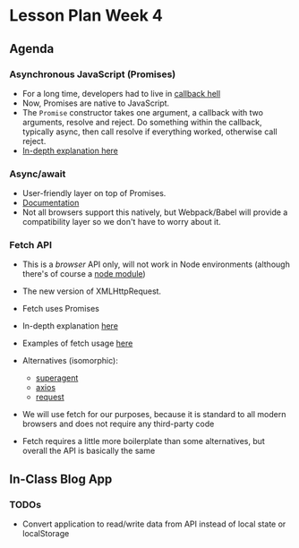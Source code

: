 # Lesson Plan Week 4

## Agenda

### Asynchronous JavaScript (Promises)

- For a long time, developers had to live in [callback hell](http://callbackhell.com/)
- Now, Promises are native to JavaScript.
- The `Promise` constructor takes one argument, a callback with two arguments, resolve and reject. Do something within the callback, typically async, then call resolve if everything worked, otherwise call reject.
- [In-depth explanation here](https://developers.google.com/web/fundamentals/primers/promises)


### Async/await 
- User-friendly layer on top of Promises.
- [Documentation](https://javascript.info/async-await)
- Not all browsers support this natively, but Webpack/Babel will provide a compatibility layer so we don't have to worry about it.

### Fetch API

- This is a _browser_ API only, will not work in Node environments (although there's of course a [node module](https://www.npmjs.com/package/node-fetch))
- The new version of XMLHttpRequest.
- Fetch uses Promises
- In-depth explanation [here](https://developers.google.com/web/updates/2015/03/introduction-to-fetch)
- Examples of fetch usage [here](https://developer.mozilla.org/en-US/docs/Web/API/Fetch_API/Using_Fetch)

- Alternatives (isomorphic):
  - [superagent](https://www.npmjs.com/package/superagent)
  - [axios](https://www.npmjs.com/package/axios)
  - [request](https://www.npmjs.com/package/request)

- We will use fetch for our purposes, because it is standard to all modern browsers and does not require any third-party code
- Fetch requires a little more boilerplate than some alternatives, but overall the API is basically the same

## In-Class Blog App

### TODOs

- Convert application to read/write data from API instead of local state or localStorage
